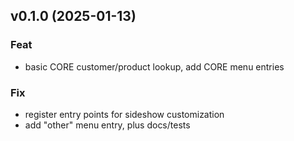 ## v0.1.0 (2025-01-13)

### Feat

- basic CORE customer/product lookup, add CORE menu entries

### Fix

- register entry points for sideshow customization
- add "other" menu entry, plus docs/tests
